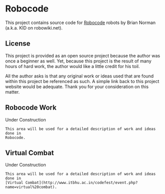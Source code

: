 Robocode
========

This project contains source code for [Robocode](http://robocode.sourceforge.net/)
robots by Brian Norman (a.k.a. KID on robowiki.net).

License
-------

This project is provided as an open source project because the author was once
a beginner as well. Yet, because this project is the result of many hours of
hard work, the author would like a little credit for his toil.

All the author asks is that any original work or ideas used that are found within
this project be referenced as such. A simple link back to this project website
would be adequate. Thank you for your consideration on this matter.

Robocode Work
-------------

Under Construction

    This area will be used for a detailed description of work and ideas done in
    Robocode.

Virtual Combat
--------------

Under Construction

    This area will be used for a detailed description of work and ideas done in
    [Virtual Combat](http://www.itbhu.ac.in/codefest/event.php?name=virtual%20combat).